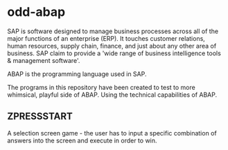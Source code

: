# odd-abap

SAP is software designed to manage business processes across all of the major functions of an enterprise (ERP). It touches customer relations, human resources, supply chain, finance, and just about any other area of business. SAP claim to provide a 'wide range of business intelligence tools & management software'. 

ABAP is the programming language used in SAP.

The programs in this repository have been created to test to more whimsical, playful side of ABAP. Using the technical capabilities of ABAP.

## ZPRESSSTART

A selection screen game - the user has to input a specific combination of answers into the screen and execute in order to win.
